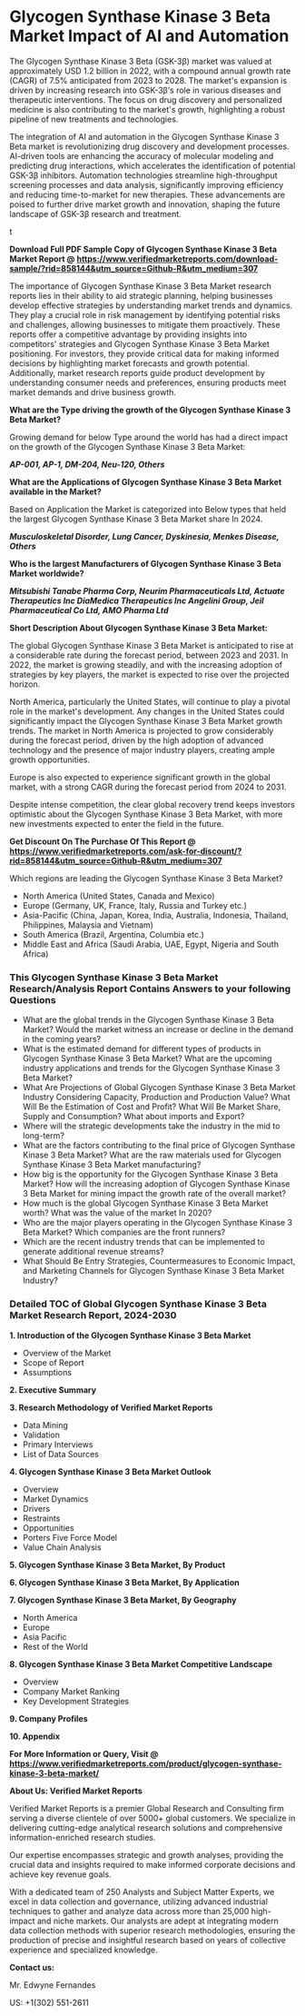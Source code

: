 <meta name="title" content="Global Glycogen Synthase Kinase 3 Beta Market Impact of AI and Automation"><meta name="description" content="The Glycogen Synthase Kinase 3 Beta (GSK-3β) market was valued at approximately USD 1.2 billion in 2022, with a compound annual growth rate (CAGR) of 7.5% anticipated "><meta name="title" content="Glycogen Synthase Kinase 3 Beta Market Size, Share, Scope, Trends, Growth, Opportunities, Analysis, Forecast"><h1>Glycogen Synthase Kinase 3 Beta Market Impact of AI and Automation</h1><p>The Glycogen Synthase Kinase 3 Beta (GSK-3β) market was valued at approximately USD 1.2 billion in 2022, with a compound annual growth rate (CAGR) of 7.5% anticipated from 2023 to 2028. The market's expansion is driven by increasing research into GSK-3β’s role in various diseases and therapeutic interventions. The focus on drug discovery and personalized medicine is also contributing to the market's growth, highlighting a robust pipeline of new treatments and technologies.</p><p>The integration of AI and automation in the Glycogen Synthase Kinase 3 Beta market is revolutionizing drug discovery and development processes. AI-driven tools are enhancing the accuracy of molecular modeling and predicting drug interactions, which accelerates the identification of potential GSK-3β inhibitors. Automation technologies streamline high-throughput screening processes and data analysis, significantly improving efficiency and reducing time-to-market for new therapies. These advancements are poised to further drive market growth and innovation, shaping the future landscape of GSK-3β research and treatment.</p>t</p><p id="" class=""><strong>Download Full PDF Sample Copy of Glycogen Synthase Kinase 3 Beta Market Report @ <a href="https://www.verifiedmarketreports.com/download-sample/?rid=858144&utm_source=Github-R&utm_medium=307" target="_blank">https://www.verifiedmarketreports.com/download-sample/?rid=858144&utm_source=Github-R&utm_medium=307</a></strong></p><p>The importance of&nbsp;Glycogen Synthase Kinase 3 Beta Market research reports lies in their ability to aid strategic planning, helping businesses develop effective strategies by understanding market trends and dynamics. They play a crucial role in risk management by identifying potential risks and challenges, allowing businesses to mitigate them proactively. These reports offer a competitive advantage by providing insights into competitors' strategies and Glycogen Synthase Kinase 3 Beta Market positioning. For investors, they provide critical data for making informed decisions by highlighting market forecasts and growth potential. Additionally, market research reports guide product development by understanding consumer needs and preferences, ensuring products meet market demands and drive business growth.</p><p><strong>What are the&nbsp;Type driving the growth of the Glycogen Synthase Kinase 3 Beta Market?</strong></p><p id="" class="">Growing demand for below Type around the world has had a direct impact on the growth of the Glycogen Synthase Kinase 3 Beta Market:</p><em><strong>AP-001, AP-1, DM-204, Neu-120, Others</strong></em></p><strong>What are the&nbsp;Applications&nbsp;of Glycogen Synthase Kinase 3 Beta Market available in the Market?</strong></p><p id="" class="">Based on Application the Market is categorized into Below types that held the largest Glycogen Synthase Kinase 3 Beta Market share In 2024.</p><em><strong>Musculoskeletal Disorder, Lung Cancer, Dyskinesia, Menkes Disease, Others</strong></em></p><strong>Who is the largest Manufacturers of Glycogen Synthase Kinase 3 Beta Market worldwide?</strong></p><p><em><strong>Mitsubishi Tanabe Pharma Corp, Neurim Pharmaceuticals Ltd, Actuate Therapeutics Inc DiaMedica Therapeutics Inc Angelini Group, Jeil Pharmaceutical Co Ltd, AMO Pharma Ltd</strong></em></p><p id="" class=""><strong>Short Description About Glycogen Synthase Kinase 3 Beta Market:</strong></p><p>The global Glycogen Synthase Kinase 3 Beta Market is anticipated to rise at a considerable rate during the forecast period, between 2023 and 2031. In 2022, the market is growing steadily, and with the increasing adoption of strategies by key players, the market is expected to rise over the projected horizon.</p><p>North America, particularly the United States, will continue to play a pivotal role in the market's development. Any changes in the United States could significantly impact the Glycogen Synthase Kinase 3 Beta Market growth trends. The market in North America is projected to grow considerably during the forecast period, driven by the high adoption of advanced technology and the presence of major industry players, creating ample growth opportunities.</p><p>Europe is also expected to experience significant growth in the global market, with a strong CAGR during the forecast period from 2024 to 2031.</p><p>Despite intense competition, the clear global recovery trend keeps investors optimistic about the Glycogen Synthase Kinase 3 Beta Market, with more new investments expected to enter the field in the future.</p><p id="" class=""><strong>Get Discount On The Purchase Of This Report @ <a href="https://www.verifiedmarketreports.com/ask-for-discount/?rid=858144&utm_source=Github-R&utm_medium=307" target="_blank">https://www.verifiedmarketreports.com/ask-for-discount/?rid=858144&utm_source=Github-R&utm_medium=307</a></strong></p>Which regions are leading the Glycogen Synthase Kinase 3 Beta Market?</p><ul><li>North America (United States, Canada and Mexico)</li><li>Europe (Germany, UK, France, Italy, Russia and Turkey etc.)</li><li>Asia-Pacific (China, Japan, Korea, India, Australia, Indonesia, Thailand, Philippines, Malaysia and Vietnam)</li><li>South America (Brazil, Argentina, Columbia etc.)</li><li>Middle East and Africa (Saudi Arabia, UAE, Egypt, Nigeria and South Africa)</li></ul><h3 id="" class="">This Glycogen Synthase Kinase 3 Beta Market Research/Analysis Report Contains Answers to your following Questions</h3><ul><li>What are the global trends in the Glycogen Synthase Kinase 3 Beta Market? Would the market witness an increase or decline in the demand in the coming years?</li><li>What is the estimated demand for different types of products in Glycogen Synthase Kinase 3 Beta Market? What are the upcoming industry applications and trends for the Glycogen Synthase Kinase 3 Beta Market?</li><li>What Are Projections of Global Glycogen Synthase Kinase 3 Beta Market Industry Considering Capacity, Production and Production Value? What Will Be the Estimation of Cost and Profit? What Will Be Market Share, Supply and Consumption? What about imports and Export?</li><li>Where will the strategic developments take the industry in the mid to long-term?</li><li>What are the factors contributing to the final price of Glycogen Synthase Kinase 3 Beta Market? What are the raw materials used for Glycogen Synthase Kinase 3 Beta Market manufacturing?</li><li>How big is the opportunity for the Glycogen Synthase Kinase 3 Beta Market? How will the increasing adoption of Glycogen Synthase Kinase 3 Beta Market for mining impact the growth rate of the overall market?</li><li>How much is the global Glycogen Synthase Kinase 3 Beta Market worth? What was the value of the market In 2020?</li><li>Who are the major players operating in the Glycogen Synthase Kinase 3 Beta Market? Which companies are the front runners?</li><li>Which are the recent industry trends that can be implemented to generate additional revenue streams?</li><li>What Should Be Entry Strategies, Countermeasures to Economic Impact, and Marketing Channels for Glycogen Synthase Kinase 3 Beta Market Industry?</li></ul><h3 id="" class="">Detailed TOC of Global Glycogen Synthase Kinase 3 Beta Market Research Report, 2024-2030</h3><p id="" class=""><strong>1. Introduction of the Glycogen Synthase Kinase 3 Beta Market</strong></p><ul><li>Overview of the Market</li><li>Scope of Report</li><li>Assumptions</li></ul><p id="" class=""><strong>2. Executive Summary</strong></p><p id="" class=""><strong>3. Research Methodology of Verified Market Reports</strong></p><ul><li>Data Mining</li><li>Validation</li><li>Primary Interviews</li><li>List of Data Sources</li></ul><p id="" class=""><strong>4. Glycogen Synthase Kinase 3 Beta Market Outlook</strong></p><ul><li>Overview</li><li>Market Dynamics</li><li>Drivers</li><li>Restraints</li><li>Opportunities</li><li>Porters Five Force Model</li><li>Value Chain Analysis</li></ul><p id="" class=""><strong>5. Glycogen Synthase Kinase 3 Beta Market, By Product</strong></p><p id="" class=""><strong>6. Glycogen Synthase Kinase 3 Beta Market, By Application</strong></p><p id="" class=""><strong>7. Glycogen Synthase Kinase 3 Beta Market, By Geography</strong></p><ul><li>North America</li><li>Europe</li><li>Asia Pacific</li><li>Rest of the World</li></ul><p id="" class=""><strong>8. Glycogen Synthase Kinase 3 Beta Market Competitive Landscape</strong></p><ul><li>Overview</li><li>Company Market Ranking</li><li>Key Development Strategies</li></ul><p id="" class=""><strong>9. Company Profiles</strong></p><p id="" class=""><strong>10. Appendix</strong></p><p id="" class=""><strong>For More Information or Query, Visit @ <a href="https://www.verifiedmarketreports.com/product/glycogen-synthase-kinase-3-beta-market/" target="_blank">https://www.verifiedmarketreports.com/product/glycogen-synthase-kinase-3-beta-market/</a></strong></p><p id="" class=""><strong>About Us: Verified Market Reports</strong></p><p id="" class="">Verified Market Reports is a premier Global Research and Consulting firm serving a diverse clientele of over 5000+ global customers. We specialize in delivering cutting-edge analytical research solutions and comprehensive information-enriched research studies.</p><p id="" class="">Our expertise encompasses strategic and growth analyses, providing the crucial data and insights required to make informed corporate decisions and achieve key revenue goals.</p><p id="" class="">With a dedicated team of 250 Analysts and Subject Matter Experts, we excel in data collection and governance, utilizing advanced industrial techniques to gather and analyze data across more than 25,000 high-impact and niche markets. Our analysts are adept at integrating modern data collection methods with superior research methodologies, ensuring the production of precise and insightful research based on years of collective experience and specialized knowledge.</p><p id="" class=""><strong>Contact us:</strong></p><p id="" class="">Mr. Edwyne Fernandes</p><p id="" class="">US: +1(302) 551-2611</p>